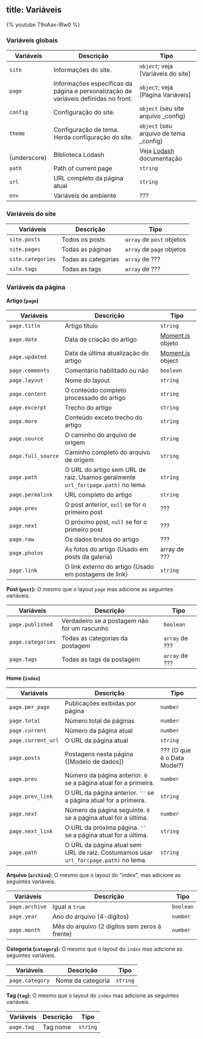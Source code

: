title: Variáveis
---

{% youtube T9oAax-IRw0 %}

### Variáveis globais

Variáveis | Descrição | Tipo
--- | --- | ---
`site` | Informações do site. | `object`; veja [Variáveis do site]
`page` | Informações específicas da página e personalização de variáveis definidas no front. | `object`; veja [Página Variáveis]
`config` | Configuração do site. | `object` (seu site arquivo _config)
`theme` | Configuração de tema. Herda configuração do site. | `object` (seu arquivo de tema _config)
`_` (underscore) | Biblioteca Lodash | Veja [Lodash](https://lodash.com/) documentação
`path` | Path of current page | `string`
`url` | URL completo da página atual | `string`
`env` | Variáveis de ambiente | ???

### Variáveis do site

Variáveis | Descrição | Tipo
--- | --- | ---
`site.posts` | Todos os posts | `array` de `post` objetos
`site.pages` | Todas as páginas | `array` de `page` objetos
`site.categories` | Todas as categorias | `array` de ???
`site.tags` | Todas as tags | `array` de ???

### Variáveis da página

**Artigo (`page`)**

Variáveis | Descrição | Tipo
--- | --- | ---
`page.title` | Artigo título | `string`
`page.date` | Data de criação do artigo | [Moment.js] objeto
`page.updated` | Data da última atualização do artigo | [Moment.js] object
`page.comments` | Comentário habilitado ou não | `boolean`
`page.layout` | Nome do layout | `string`
`page.content` | O conteúdo completo processado do artigo | `string`
`page.excerpt` | Trecho do artigo| `string`
`page.more` | Conteúdo exceto trecho do artigo | `string`
`page.source` | O caminho do arquivo de origem | `string`
`page.full_source` | Caminho completo do arquivo de origem | `string`
`page.path` | O URL do artigo sem URL de raiz. Usamos geralmente `url_for(page.path)` no tema. | `string`
`page.permalink` | URL completo do artigo | `string`
`page.prev` | O post anterior, `null` se for o primeiro post | ???
`page.next` | O próximo post, `null` se for o primeiro post | ???
`page.raw` | Os dados brutos do artigo | ???
`page.photos` | As fotos do artigo (Usado em posts da galeria) | array de ???
`page.link` | O link externo do artigo (Usado em postagens de link) | `string`

**Post (`post`):** O mesmo que o layout `page` mas adicione as seguintes variáveis.

Variáveis | Descrição | Tipo
--- | --- | ---
`page.published` | Verdadeiro se a postagem não for um rascunho | `boolean`
`page.categories` | Todas as categorias da postagem | `array` de ???
`page.tags` | Todas as tags da postagem | `array` de ???

**Home (`index`)**

Variáveis | Descrição | Tipo
--- | --- | ---
`page.per_page` | Publicações exibidas por página | `number`
`page.total` | Número total de páginas | `number`
`page.current` | Número da página atual | `number`
`page.current_url` | O URL da página atual | `string`
`page.posts` | Postagens nesta página ([Modelo de dados]) | ??? (O que é o Data Model?)
`page.prev` | Número da página anterior. `0` se a página atual for a primeira. | `number`
`page.prev_link` | O URL da página anterior. `''` se a página atual for a primeira. | `string`
`page.next` | Número da página seguinte. `0` se a página atual for a última. | `number`
`page.next_link` | O URL da próxima página. `''` se a página atual for a última. | `string`
`page.path` | O URL da página atual sem URL de raiz. Costumamos usar `url_for(page.path)` no tema. | `string`

**Arquivo (`archive`):** O mesmo que o layout do "index", mas adicione as seguintes variáveis.

Variáveis | Descrição | Tipo
--- | --- | ---
`page.archive` | Igual a `true` | `boolean`
`page.year` | Ano do arquivo (4-digitos) | `number`
`page.month` | Mês do arquivo (2 dígitos sem zeros à frente) | `number`

**Categoria (`category`):** O mesmo que o layout do `index` mas adicione as seguintes variáveis.

Variáveis | Descrição | Tipo
--- | --- | ---
`page.category` | Nome da categoria | `string`

**Tag (`tag`):** O mesmo que o layout do `index` mas adicione as seguintes variáveis.

Variáveis | Descrição | Tipo
--- | --- | ---
`page.tag` | Tag nome | `string`

[Moment.js]: http://momentjs.com/
[Site Variables]: #Site-Variables
[Page Variables]: #Page-Variables
